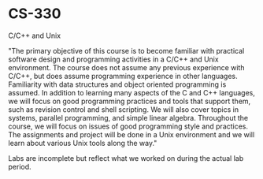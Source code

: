 # CS-330
C/C++ and Unix

"The primary objective of this course is to become familiar with practical software design and programming activities in a C/C++ and Unix environment. The course does not assume any previous experience with C/C++, but does assume programming experience in other languages. Familiarity with data structures and object oriented programming is assumed. In addition to learning many aspects of the C and C++ languages, we will focus on good programming practices and tools that support them, such as revision control and shell scripting. We will also cover topics in systems, parallel programming, and simple linear algebra. Throughout the course, we will focus on issues of good programming style and practices. The assignments and project will be done in a Unix environment and we will learn about various Unix tools along the way."

Labs are incomplete but reflect what we worked on during the actual lab period.

